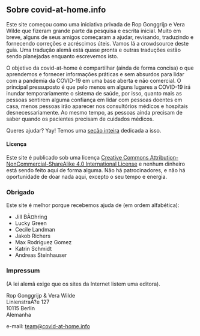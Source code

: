 ## Sobre covid-at-home.info

Este site começou como uma iniciativa privada de Rop Gonggrijp e Vera Wilde que fizeram grande parte da pesquisa e escrita inicial. Muito em breve, alguns de seus amigos começaram a ajudar, revisando, traduzindo e fornecendo correções e acréscimos úteis. Vamos lá a crowdsource deste guia. Uma tradução alemã está quase pronta e outras traduções estão sendo planejadas enquanto escrevemos isto.

O objetivo da covid-at-home é compartilhar (ainda de forma concisa) o que aprendemos e fornecer informações práticas e sem absurdos para lidar com a pandemia da COVID-19 em uma base aberta e não comercial. O principal pressuposto é que pelo menos em alguns lugares a COVID-19 irá inundar temporariamente o sistema de saúde, por isso, quanto mais as pessoas sentirem alguma confiança em lidar com pessoas doentes em casa, menos pessoas irão aparecer nos consultórios médicos e hospitais desnecessariamente. Ao mesmo tempo, as pessoas ainda precisam de saber quando os pacientes precisam de cuidados médicos. 

Queres ajudar? Yay! Temos uma [seção inteira](/help) dedicada a isso.

#### Licença

Este site é publicado sob uma licença [Creative Commons Attribution-NonCommercial-ShareAlike 4.0 International License](http://creativecommons.org/licenses/by-nc-sa/4.0/) e nenhum dinheiro está sendo feito aqui de forma alguma. Não há patrocinadores, e não há oportunidade de doar nada aqui, excepto o seu tempo e energia.

### Obrigado

Este site é melhor porque recebemos ajuda de (em ordem alfabética):

* Jill BÃ¤hring
* Lucky Green
* Cecile Landman
* Jakob Richers
* Max Rodriguez Gomez
* Katrin Schmidt
* Andreas Steinhauser

### Impressum

(A lei alemã exige que os sites da Internet listem uma editora).

Rop Gonggrijp & Vera Wilde<br>
LinienstraÃ?e 127<br>
10115 Berlin<br>
Alemanha

e-mail: [team@covid-at-home.info](mailto:team@covid-at-home.info)